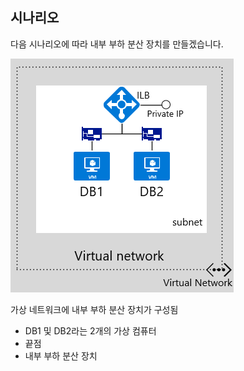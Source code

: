 ## <a name="scenario"></a>시나리오

다음 시나리오에 따라 내부 부하 분산 장치를 만들겠습니다.

![이미지 설명](./media/load-balancer-get-started-ilb-scenario-include/figure1.png)

가상 네트워크에 내부 부하 분산 장치가 구성됨

* DB1 및 DB2라는 2개의 가상 컴퓨터
* 끝점
* 내부 부하 분산 장치


<!--HONumber=Nov16_HO2-->


